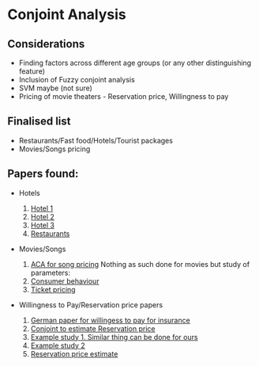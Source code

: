 # Conjoint Analysis

## Considerations

* Finding factors across different age groups (or any other distinguishing feature)
* Inclusion of Fuzzy conjoint analysis
* SVM maybe (not sure)
* Pricing of movie theaters - Reservation price, Willingness to pay

## Finalised list

* Restaurants/Fast food/Hotels/Tourist packages
* Movies/Songs pricing

## Papers found:

* Hotels
	1. [Hotel 1](http://www.tandfonline.com/doi/pdf/10.1080/10941660600753265)
	2. [Hotel 2](http://www.srs.fs.usda.gov/econ/pubs/fpei/fpei57.pdf)
	3. [Hotel 3](http://www.business-and-management.org/library/2010/5_2--1-16-Tripathi,Siddiqui.pdf)
	4. [Restaurants](http://www.mss.edu.mo/mqma/Thesis/LCKoo/1999PreferentialSegmentationofRestaurantAttributes.pdf)
	
* Movies/Songs
	1. [ACA for song pricing](http://michael.hahsler.net/research/conjoint_gfkl2006/conjoint_music.pdf)
Nothing as such done for movies but study of parameters:
 	2. [Consumer behaviour](http://bear.warrington.ufl.edu/CENTERS/MKS/invited/Motion%20Pictures%20Consumers%20Channels%20and%20Intuition.pdf)
	3. [Ticket pricing](file:///home/sagun/Downloads/Towards_a_New_Pricing_Model_for_Theater_Tickets.pdf)

* Willingness to Pay/Reservation price papers
	1. [German paper for willingess to pay for insurance](http://www.ivw.unisg.ch/~/media/internet/content/dateien/instituteundcenters/ivw/wps/wp145.pdf)
	2. [Conjoint to estimate Reservation price](https://www0.gsb.columbia.edu/mygsb/faculty/research/pubfiles/429/augmenting_conjoint_analysis_to_estimate_consumer_reservation_price.pdf)
	3. [Example study 1. Similar thing can be done for ours](http://ac.els-cdn.com/S0040162510001356/1-s2.0-S0040162510001356-main.pdf?_tid=d3c501d0-9347-11e5-8b62-00000aab0f26&acdnat=1448437421_04729259ac629d90189963ddac0038ef)
	4. [Example study 2](file:///home/sagun/Downloads/JSSM_2015020313443475.pdf)
	3. [Reservation price estimate](http://michael.hahsler.net/research/reservation_gfkl2004/gfkl2004.pdf)
